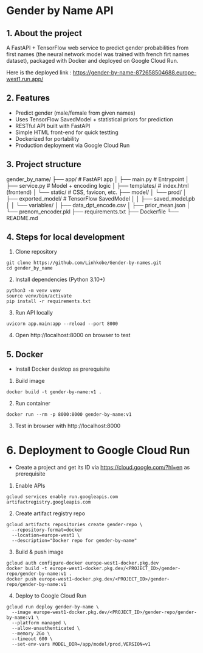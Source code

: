 # Gender by Name API 

## 1. About the project 
A FastAPI + TensorFlow web service to predict gender probabilities from first names (the neural network model was trained with french firt names dataset), packaged with Docker and deployed on Google Cloud Run. 

Here is the deployed link : https://gender-by-name-872658504688.europe-west1.run.app/ 

## 2. Features
- Predict gender (male/female from given names)
- Uses TensorFlow SavedModel + statistical priors for prediction
- RESTful API built with FastAPI
- Simple HTML front-end for quick testting
- Dockerized for portability
- Production deployment via Google Cloud Run

## 3. Project structure 
gender_by_name/
├── app/                  # FastAPI app
│   ├── main.py           # Entrypoint
│   ├── service.py        # Model + encoding logic
│   ├── templates/        # index.html (frontend)
│   └── static/           # CSS, favicon, etc.
├── model/
│   └── prod/
│       ├── exported_model/    # TensorFlow SavedModel
│       │   ├── saved_model.pb
│       │   └── variables/
│       ├── data_dpt_encode.csv
│       ├── prior_mean.json
│       └── prenom_encoder.pkl
├── requirements.txt
├── Dockerfile
└── README.md


## 4. Steps for local development 
1. Clone repository

```
git clone https://github.com/Linhkobe/Gender-by-names.git
cd gender_by_name
```

2. Install dependencies (Python 3.10+)

 ```
 python3 -m venv venv
 source venv/bin/activate
 pip install -r requirements.txt
 ```

 3. Run API locally 

```
uvicorn app.main:app --reload --port 8000
```

4. Open http://localhost:8000 on browser to test

## 5. Docker

* Install Docker desktop as prerequisite

1. Build image

```
docker build -t gender-by-name:v1 .
```

2. Run container
```
docker run --rm -p 8000:8000 gender-by-name:v1
```

3. Test in browser with http://localhost:8000


# 6. Deployment to Google Cloud Run

* Create a project and get its ID via https://cloud.google.com/?hl=en as prerequisite 

1. Enable APIs

```
gcloud services enable run.googleapis.com artifactregistry.googleapis.com
```

2. Create artifact registry repo

```
gcloud artifacts repositories create gender-repo \
  --repository-format=docker
  --location=europe-west1 \
  --description="Docker repo for gender-by-name"
```

3. Build & push image

```
gcloud auth configure-docker europe-west1-docker.pkg.dev
docker build -t europe-west1-docker.pkg.dev/<PROJECT_ID>/gender-repo/gender-by-name:v1 .
docker push europe-west1-docker.pkg.dev/<PROJECT_ID>/gender-repo/gender-by-name:v1
```

4. Deploy to Google Cloud Run

```
gcloud run deploy gender-by-name \
  --image europe-west1-docker.pkg.dev/<PROJECT_ID>/gender-repo/gender-by-name:v1 \
  --platform managed \
  --allow-unauthenticated \
  --memory 2Go \
  --timeout 600 \
  --set-env-vars MODEL_DIR=/app/model/prod,VERSION=v1
```


